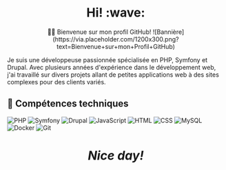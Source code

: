 <h1 align='center'> Hi! :wave:</h1>
<p align='center'>
👩‍💻 Bienvenue sur mon profil GitHub!
  ![Bannière](https://via.placeholder.com/1200x300.png?text=Bienvenue+sur+mon+Profil+GitHub)
</p>

Je suis une développeuse passionnée spécialisée en PHP, Symfony et Drupal. Avec plusieurs années d'expérience dans le développement web, j'ai travaillé sur divers projets allant de petites applications web à des sites complexes pour des clients variés.

## 🚀 Compétences techniques

![PHP](https://img.shields.io/badge/PHP-777BB4?style=flat&logo=php&logoColor=white)
![Symfony](https://img.shields.io/badge/Symfony-000000?style=flat&logo=symfony&logoColor=white)
![Drupal](https://img.shields.io/badge/Drupal-0077C0?style=flat&logo=drupal&logoColor=white)
![JavaScript](https://img.shields.io/badge/JavaScript-F7DF1E?style=flat&logo=javascript&logoColor=black)
![HTML](https://img.shields.io/badge/HTML5-E34F26?style=flat&logo=html5&logoColor=white)
![CSS](https://img.shields.io/badge/CSS3-1572B6?style=flat&logo=css3&logoColor=white)
![MySQL](https://img.shields.io/badge/MySQL-4479A1?style=flat&logo=mysql&logoColor=white)
![Docker](https://img.shields.io/badge/Docker-2496ED?style=flat&logo=docker&logoColor=white)
![Git](https://img.shields.io/badge/Git-F05032?style=flat&logo=git&logoColor=white)

<h1 align='center'><i>Nice day!</i></h1>
